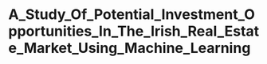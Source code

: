 # A_Study_Of_Potential_Investment_Opportunities_In_The_Irish_Real_Estate_Market_Using_Machine_Learning
